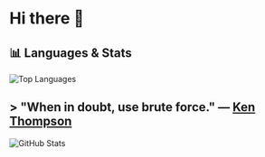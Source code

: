 # Hi there 👋

## 📊 Languages & Stats

![Top Languages](https://github-readme-stats-git-masterrstaa-rickstaa.vercel.app/api/top-langs/?username=g8rdier&layout=compact&theme=dark&hide_border=true&include_all_commits=true&count_private=true&show_icons=true&langs_count=10)

##  > "When in doubt, use brute force." — [Ken Thompson](https://en.wikipedia.org/wiki/Ken_Thompson)

![GitHub Stats](https://github-readme-stats-git-masterrstaa-rickstaa.vercel.app/api?username=g8rdier&show_icons=true&theme=dark&hide_border=true&include_all_commits=true&count_private=true&show_icons=true&include_all_commits=true)


